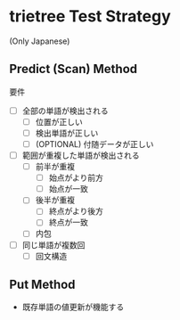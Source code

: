 # trietree Test Strategy

(Only Japanese)

## Predict (Scan) Method

要件

* [ ] 全部の単語が検出される
    * [ ] 位置が正しい
    * [ ] 検出単語が正しい
    * [ ] (OPTIONAL) 付随データが正しい
* [ ] 範囲が重複した単語が検出される
    * [ ] 前半が重複
        * [ ] 始点がより前方
        * [ ] 始点が一致
    * [ ] 後半が重複
        * [ ] 終点がより後方
        * [ ] 終点が一致
    * [ ] 内包
* [ ] 同じ単語が複数回
    * [ ] 回文構造

## Put Method

* 既存単語の値更新が機能する
